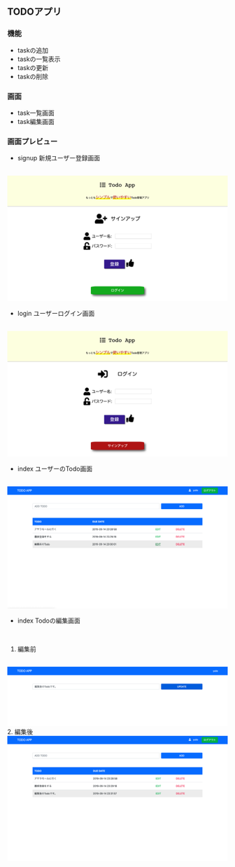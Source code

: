 ## TODOアプリ

### 機能
- taskの追加
- taskの一覧表示
- taskの更新
- taskの削除

### 画面
- task一覧画面
- task編集画面


### 画面プレビュー
- signup 新規ユーザー登録画面
<br>

<img src="assets/img/signup.png">

<br>

- login ユーザーログイン画面
<br>

<img src="assets/img/login.png">

<br>

- index ユーザーのTodo画面
<br>

<img src="assets/img/index.png">

<br>

- index Todoの編集画面

<br>

1. 編集前
<br>
<img src="assets/img/edit.png">
<br>
2. 編集後
<br>
<img src="assets/img/delete.png">
<br>
